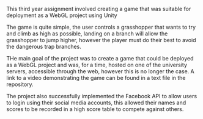 This third year assignment involved creating a game that was suitable for deployment as a WebGL project using Unity

The game is quite simple, the user controls a grasshopper that wants to try and climb as high as possible, landing on a branch will allow the grasshopper to jump higher, 
however the player must do their best to avoid the dangerous trap branches.

THe main goal of the project was to create a game that could be deployed as a WebGL project and was, for a time, hosted on one of the university servers, accessible through the web,
however this is no longer the case. A link to a video demonstrating the game can be found in a text file in the repository.

The project also successfully implemented the Facebook API to allow users to login using their social media accounts, this allowed their names and scores to be recorded in a high score table to compete against others.
